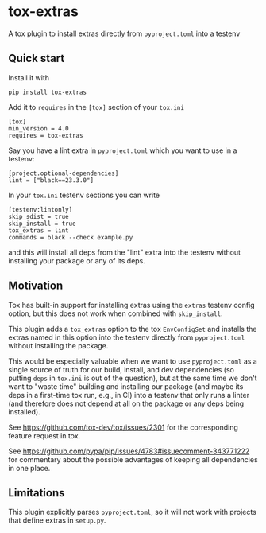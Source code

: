 tox-extras
==========

A tox plugin to install extras directly from `pyproject.toml` into a testenv

Quick start
-----------

Install it with

    pip install tox-extras

Add it to `requires` in the `[tox]` section of your `tox.ini`

    [tox]
    min_version = 4.0
    requires = tox-extras

Say you have a lint extra in `pyproject.toml` which you want to use in a
testenv:

    [project.optional-dependencies]
    lint = ["black==23.3.0"]

In your `tox.ini` testenv sections you can write

    [testenv:lintonly]
    skip_sdist = true
    skip_install = true
    tox_extras = lint
    commands = black --check example.py

and this will install all deps from the "lint" extra into the testenv without
installing your package or any of its deps.

Motivation
----------

Tox has built-in support for installing extras using the `extras` testenv config
option, but this does not work when combined with `skip_install`.

This plugin adds a `tox_extras` option to the tox `EnvConfigSet` and installs
the extras named in this option into the testenv directly from `pyproject.toml`
without installing the package.

This would be especially valuable when we want to use `pyproject.toml` as a
single source of truth for our build, install, and dev dependencies (so putting
`deps` in `tox.ini` is out of the question), but at the same time we don't want
to "waste time" building and installing our package (and maybe its deps in a
first-time tox run, e.g., in CI) into a testenv that only runs a linter (and
therefore does not depend at all on the package or any deps being installed).

See https://github.com/tox-dev/tox/issues/2301 for the corresponding feature
request in tox.

See https://github.com/pypa/pip/issues/4783#issuecomment-343771222 for
commentary about the possible advantages of keeping all dependencies in one
place.

Limitations
-----------

This plugin explicitly parses `pyproject.toml`, so it will not work with
projects that define extras in `setup.py`.
